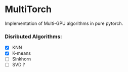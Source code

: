 # MultiTorch
 Implementation of Multi-GPU algorithms in pure pytorch.
 
 ### Disributed Algorithms:
- [x] KNN
- [x] K-means
- [ ] Sinkhorn
- [ ] SVD ?
